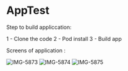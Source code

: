 # AppTest

Step to build appliccation:

1 - Clone the code
2 - Pod install
3 - Build app


Screens of application : 

![IMG-5873](https://user-images.githubusercontent.com/6622975/174285496-7732892e-3c66-46f7-902c-b2ccb9864fe2.png)
![IMG-5874](https://user-images.githubusercontent.com/6622975/174285523-043786dd-df67-45f6-b017-7f7b45c6afb7.png)
![IMG-5875](https://user-images.githubusercontent.com/6622975/174285551-d52d2305-4850-4ef8-b5f2-aa03327932b0.png)
